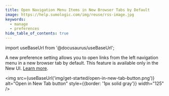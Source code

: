 ```yaml
---
title: Open Navigation Menu Items in New Browser Tabs by Default
image: https://help.sumologic.com/img/reuse/rss-image.jpg
keywords:
  - manage
  - preferences
hide_table_of_contents: true    
---
```


import useBaseUrl from '@docusaurus/useBaseUrl';

A new preference setting allows you to open links from the left navigation menu in a new browser tab by default. This feature is available only in the New UI. [Learn more](/docs/get-started/account-settings-preferences/#navigation).

<img src={useBaseUrl('img/get-started/open-in-new-tab-button.png')} alt="Open in New Tab button" style={{border: '1px solid gray'}} width="125" />

